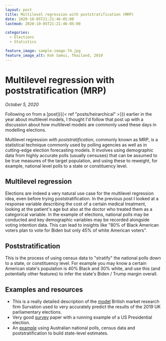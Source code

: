 ```yaml
---
layout: post
title: Multilevel regression with poststratification (MRP)
date: 2020-10-05T21:21:46-05:00
lastmod: 2020-10-05T21:21:46-05:00

categories:
  - Elections
  - Statistics

feature_image: sample-image-74.jpg
feature_image_alt: Koh Samui, Thailand, 2019
---
```


# Multilevel regression with poststratification (MRP)

*October 5, 2020*

Following on from a [post]({{< ref "posts/heirarchical" >}}) earlier in the year about multilevel models, I thought I'd follow that post up with a discussion about how multilevel models are commonly used these days in modelling elections. 

Multilevel regression *with poststratification*, commonly known as MRP, is a statistical technique commonly used by polling agencies as well as in cutting-edge election forecasting models. It involves using demographic data from highly accurate polls (usually censuses) that can be assumed to be true measures of the target population, and using these to reweight, for example, national level polls to a state or constituency level. 

## Multilevel regression

Elections are indeed a very natural use case for the multilevel regression idea, even before trying poststratification. In the previous post I looked at a response variable describing the cost of a certain medical treatment, looking at the patient's age but also at the doctor who treated them as a categorical variable. In the example of elections, national polls may be conducted and key demographic variables may be recorded alongside voting intention data. This can lead to insights like "80% of Black American voters plan to vote for Biden but only 45% of white American voters". 

## Poststratification

This is the process of using census data to "stratify" the national polls down to a state, or constituency level. For example you may know a certain American state's population is 40% Black and 30% white, and use this (and potentially other features) to infer the state's Biden / Trump margin overall. 

## Examples and resources
- This is a really detailed description of the [model](https://www.survation.com/2019-general-election-mrp-predictions-survation-and-dr-chris-hanretty/) British market research firm Survation used to very accurately predict the results of the 2019 UK parliamentary elections. 
- Very good [survey](https://www.microsoft.com/en-us/research/wp-content/uploads/2016/04/forecasting-with-nonrepresentative-polls.pdf]) paper with a running example of a US Presidential election. 
- An [example](https://www.tellingstorieswithdata.com/multilevel-modelling-with-post-stratification.html) using Australian national polls, census data and poststratification to build state-level estimates. 
